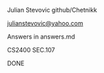 ﻿Julian Stevovic
github/Chetnikk

julianstevovic@yahoo.com

Answers in answers.md

CS2400 SEC.107

DONE